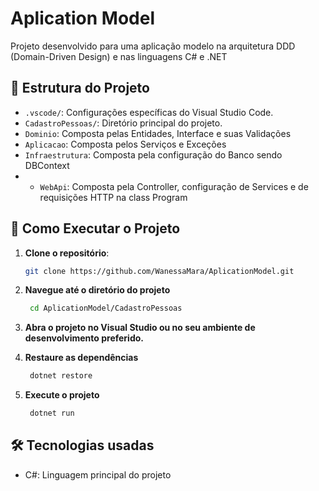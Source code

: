 # Aplication Model
Projeto desenvolvido para uma aplicação modelo na arquitetura DDD (Domain-Driven Design) e nas linguagens C# e .NET

## 📂 Estrutura do Projeto
- `.vscode/`: Configurações específicas do Visual Studio Code.
- `CadastroPessoas/`: Diretório principal do projeto.
- `Dominio`: Composta pelas Entidades, Interface e suas Validações 
- `Aplicacao`: Composta pelos Serviços e Exceções
- `Infraestrutura`: Composta pela configuração do Banco sendo DBContext
- - `WebApi`: Composta pela Controller, configuração de Services e de requisições HTTP na class Program

## 🚀 Como Executar o Projeto
1. **Clone o repositório**:

   ```bash
   git clone https://github.com/WanessaMara/AplicationModel.git

2. **Navegue até o diretório do projeto**
  
    ```bash
     cd AplicationModel/CadastroPessoas

3. **Abra o projeto no Visual Studio ou no seu ambiente de desenvolvimento preferido.**

4. **Restaure as dependências**
  
    ```bash
     dotnet restore

5. **Execute o projeto**
    ```bash
     dotnet run

## 🛠️ Tecnologias usadas
- C#: Linguagem principal do projeto
